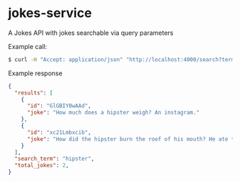 # jokes-service
A Jokes API with jokes searchable via query parameters

Example call:
```sh
$ curl -H "Accept: application/json" "http://localhost:4000/search?term=hipster&limit=2"
```

Example response
```json
{
  "results": [
    {
      "id": "GlGBIY0wAAd",
      "joke": "How much does a hipster weigh? An instagram."
    },
    {
      "id": "xc21Lmbxcib",
      "joke": "How did the hipster burn the roof of his mouth? He ate the pizza before it was cool."
    }
  ],
  "search_term": "hipster",
  "total_jokes": 2,
}
```